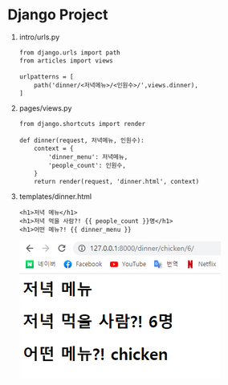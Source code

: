 # Django Project

1. intro/urls.py

   ```
   from django.urls import path
   from articles import views
   
   urlpatterns = [
       path('dinner/<저녁메뉴>/<인원수>/',views.dinner),
   ]
   ```

2. pages/views.py

   ```
   from django.shortcuts import render
   
   def dinner(request, 저녁메뉴, 인원수):
       context = {
           'dinner_menu': 저녁메뉴,
           'people_count': 인원수,
       }
       return render(request, 'dinner.html', context)
   ```

3. templates/dinner.html

   ```
   <h1>저녁 메뉴</h1>
   <h1>저녁 먹을 사람?! {{ people_count }}명</h1>
   <h1>어떤 메뉴?! {{ dinner_menu }}
   ```

   ![image-20210831220319770](workshop.assets/image-20210831220319770.png)

